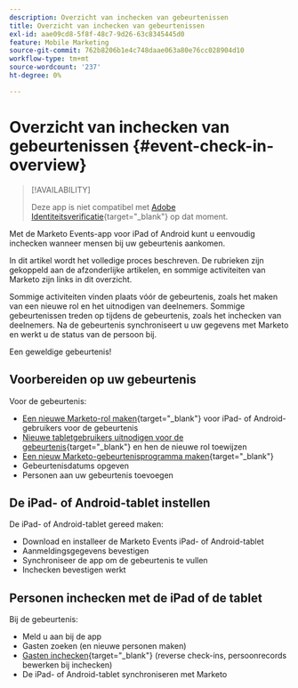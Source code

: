 ```yaml
---
description: Overzicht van inchecken van gebeurtenissen
title: Overzicht van inchecken van gebeurtenissen
exl-id: aae09cd8-5f8f-48c7-9d26-63c8345445d0
feature: Mobile Marketing
source-git-commit: 762b8206b1e4c748daae063a80e76cc028904d10
workflow-type: tm+mt
source-wordcount: '237'
ht-degree: 0%

---
```


# Overzicht van inchecken van gebeurtenissen {#event-check-in-overview}

>[!AVAILABILITY]
>
>Deze app is niet compatibel met [Adobe Identiteitsverificatie](/help/marketo/product-docs/administration/marketo-with-adobe-identity/adobe-identity-management-overview.md){target="_blank"} op dat moment.

Met de Marketo Events-app voor iPad of Android kunt u eenvoudig inchecken wanneer mensen bij uw gebeurtenis aankomen.

In dit artikel wordt het volledige proces beschreven. De rubrieken zijn gekoppeld aan de afzonderlijke artikelen, en sommige activiteiten van Marketo zijn links in dit overzicht.

Sommige activiteiten vinden plaats vóór de gebeurtenis, zoals het maken van een nieuwe rol en het uitnodigen van deelnemers. Sommige gebeurtenissen treden op tijdens de gebeurtenis, zoals het inchecken van deelnemers. Na de gebeurtenis synchroniseert u uw gegevens met Marketo en werkt u de status van de persoon bij.

Een geweldige gebeurtenis!

## Voorbereiden op uw gebeurtenis

Voor de gebeurtenis:

* [Een nieuwe Marketo-rol maken](/help/marketo/product-docs/core-marketo-concepts/mobile-apps/event-check-in/grant-users-access-to-the-check-in-app.md){target="_blank"} voor iPad- of Android-gebruikers voor de gebeurtenis
* [Nieuwe tabletgebruikers uitnodigen voor de gebeurtenis](/help/marketo/product-docs/core-marketo-concepts/mobile-apps/event-check-in/grant-users-access-to-the-check-in-app.md){target="_blank"} en hen de nieuwe rol toewijzen
* [Een nieuw Marketo-gebeurtenisprogramma maken](/help/marketo/product-docs/demand-generation/events/understanding-events/create-a-new-event-program.md){target="_blank"}
* Gebeurtenisdatums opgeven
* Personen aan uw gebeurtenis toevoegen

## De iPad- of Android-tablet instellen

De iPad- of Android-tablet gereed maken:

* Download en installeer de Marketo Events iPad- of Android-tablet
* Aanmeldingsgegevens bevestigen
* Synchroniseer de app om de gebeurtenis te vullen
* Inchecken bevestigen werkt

## Personen inchecken met de iPad of de tablet

Bij de gebeurtenis:

* Meld u aan bij de app
* Gasten zoeken (en nieuwe personen maken)
* [Gasten inchecken](/help/marketo/product-docs/core-marketo-concepts/mobile-apps/event-check-in/check-people-into-your-event-from-your-tablet.md){target="_blank"} (reverse check-ins, persoonrecords bewerken bij inchecken)
* De iPad- of Android-tablet synchroniseren met Marketo
